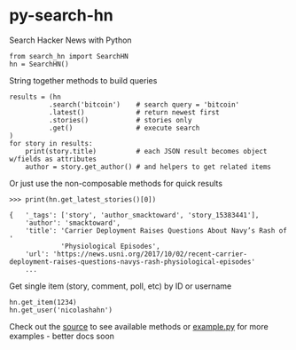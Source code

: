 # py-search-hn
Search Hacker News with Python

```
from search_hn import SearchHN
hn = SearchHN()
```


String together methods to build queries
```
results = (hn
          .search('bitcoin')    # search query = 'bitcoin'
          .latest()             # return newest first
          .stories()            # stories only
          .get()                # execute search
)
for story in results: 
    print(story.title)          # each JSON result becomes object w/fields as attributes 
    author = story.get_author() # and helpers to get related items
```


Or just use the non-composable methods for quick results
```
>>> print(hn.get_latest_stories()[0])

{   '_tags': ['story', 'author_smacktoward', 'story_15383441'],
    'author': 'smacktoward',
    'title': 'Carrier Deployment Raises Questions About Navy’s Rash of '
             'Physiological Episodes',
    'url': 'https://news.usni.org/2017/10/02/recent-carrier-deployment-raises-questions-navys-rash-physiological-episodes'
    ...
```

Get single item (story, comment, poll, etc) by ID or username
```
hn.get_item(1234)
hn.get_user('nicolashahn')
```

Check out the [source](search_hn.py#L178) to see available methods or [example.py](example.py) for more examples - better docs soon
